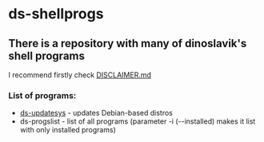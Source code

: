 # ds-shellprogs

## There is a repository with many of dinoslavik's shell programs
I recommend firstly check [DISCLAIMER.md](https://github.com/DinoSlavik/ds-shellprogs/blob/main/DISCLAIMER.md)

### List of programs:
  * [ds-updatesys](https://github.com/DinoSlavik/ds-shellprogs/tree/main/ds-updatesys) - updates Debian-based distros
  * ds-progslist - list of all programs (parameter -i (--installed) makes it list with only installed programs)

